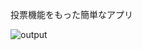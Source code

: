 投票機能をもった簡単なアプリ


![output](https://github.com/user-attachments/assets/c0cd5ced-c314-4777-9e90-1128116545ea)
